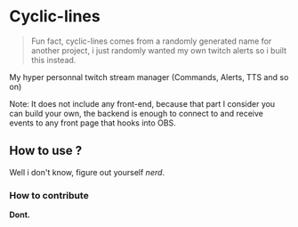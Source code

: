 # Cyclic-lines

>  Fun fact, cyclic-lines comes from a randomly generated name for another project, i just randomly wanted my own twitch alerts so i built this instead.

My hyper personnal twitch stream manager (Commands, Alerts, TTS and so on)

Note: It does not include any front-end, because that part I consider you can build your own, the backend is enough to connect to and receive events to any front page that hooks into OBS.

## How to use ?

Well i don't know, figure out yourself *nerd*.


### How to contribute

**Dont.**

